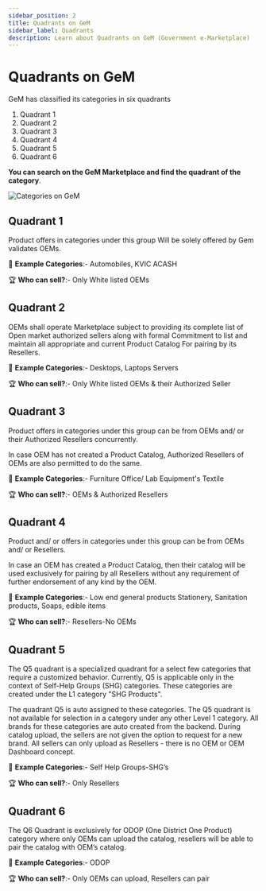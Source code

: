 ```yaml
---
sidebar_position: 2
title: Quadrants on GeM
sidebar_label: Quadrants
description: Learn about Quadrants on GeM (Government e-Marketplace)
---
```


# Quadrants on GeM
GeM has classified its categories in six quadrants

1. Quadrant 1
2. Quadrant 2
3. Quadrant 3
4. Quadrant 4
5. Quadrant 5
6. Quadrant 6

**You can search on the GeM Marketplace and find the quadrant of the category**.

![Categories on GeM](/img/doc/categories.jpg)

## Quadrant 1
Product offers in categories under this group Will be solely offered by Gem validates OEMs.

:book: **Example Categories**:- Automobiles, KVIC ACASH

:trophy: **Who can sell?**:- Only White listed OEMs

## Quadrant 2
OEMs shall operate Marketplace subject to providing its complete list of Open market authorized sellers along with formal Commitment to list and maintain all appropriate and current Product Catalog For pairing by its Resellers.

:book: **Example Categories**:- Desktops, Laptops Servers

:trophy: **Who can sell?**:- Only White listed OEMs & their Authorized Seller

## Quadrant 3
Product offers in categories under this group can be from OEMs and/ or their Authorized Resellers concurrently.

In case OEM has not created a Product Catalog, Authorized Resellers of OEMs are also permitted
to do the same.

:book: **Example Categories**:- Furniture Office/ Lab Equipment's Textile

:trophy: **Who can sell?**:- OEMs & Authorized Resellers

## Quadrant 4
Product and/ or offers in categories under this group can be from OEMs and/ or Resellers.

In case an OEM has created a Product Catalog, then their catalog will be used exclusively for pairing by all Resellers without any requirement of further endorsement of any kind by the OEM.

:book: **Example Categories**:- Low end general products Stationery, Sanitation products, Soaps, edible items

:trophy: **Who can sell?**:- Resellers-No OEMs

## Quadrant 5
The Q5 quadrant is a specialized quadrant for a select few categories that require a customized behavior. Currently, Q5 is applicable only in the context of Self-Help Groups (SHG)
categories. These categories are created under the L1 category "SHG Products".

The quadrant Q5 is auto assigned to these categories. The Q5 quadrant is not available for selection in a category under any other Level 1 category. All brands for these
categories are auto created from the backend. During catalog upload, the sellers are not given the option to request for a new brand. All sellers can only upload as Resellers - there is no OEM or OEM Dashboard concept.

:book: **Example Categories**:- Self Help Groups-SHG’s

:trophy: **Who can sell?**:- Only Resellers

## Quadrant 6
The Q6 Quadrant is exclusively for ODOP (One District One Product) category where only OEMs can upload the catalog, resellers will be able to pair the catalog with OEM’s catalog.

:book: **Example Categories**:- ODOP

:trophy: **Who can sell?**:- Only OEMs can upload, Resellers can pair
